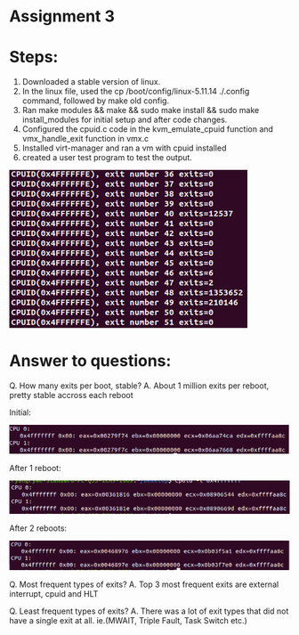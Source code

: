 # Assignment 3
# Steps:
1. Downloaded a stable version of linux.
2. In the linux file, used the cp /boot/config/linux-5.11.14 ./.config command, followed by make old config.
3. Ran make modules && make && sudo make install && sudo make install_modules for initial setup and after code changes.
4. Configured the cpuid.c code in the kvm_emulate_cpuid function and vmx_handle_exit function in vmx.c
5. Installed virt-manager and ran a vm with cpuid installed
6. created a user test program to test the output.

![](fe.png)

# Answer to questions:
Q. How many exits per boot, stable?
A. About 1 million exits per reboot, pretty stable accross each reboot

Initial:

![](before.png)

After 1 reboot:

![](after.png)

After 2 reboots:

![](after_after.png)

Q. Most frequent types of exits?
A. Top 3 most frequent exits are external interrupt, cpuid and HLT

Q. Least frequent types of exits?
A. There was a lot of exit types that did not have a single exit at all. ie.(MWAIT, Triple Fault, Task Switch etc.)
